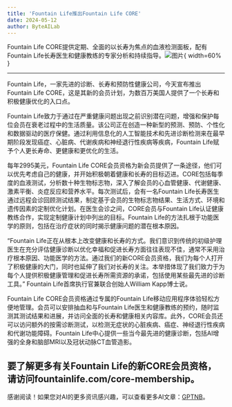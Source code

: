 ```yaml
---
title: 'Fountain Life推出Fountain Life CORE'
date: 2024-05-12
author: ByteAILab
---
```


Fountain Life CORE提供定期、全面的以长寿为焦点的血液检测面板，配有Fountain Life长寿医生和健康教练的专家分析和持续指导。![图片](https://ai-techpark.com/wp-content/uploads/2024/05/Founta-960x540.jpg){ width=60% }

---


Fountain Life，一家先进的诊断、长寿和预防性健康公司，今天宣布推出Fountain Life CORE，这是其新的会员计划，为数百万美国人提供了一个长寿和积极健康优化的入口点。

Fountain Life致力于通过在严重健康问题出现之前识别潜在问题，增强和保护每位会员在衰老过程中的生活质量。该公司正在创造一种新型的预测、预防、个性化和数据驱动的医疗保健。通过利用信息化的人工智能技术和先进诊断检测来在最早期阶段发现癌症、心脏病、代谢疾病和神经退行性疾病等疾病，Fountain Life赋予个人更长寿命、更健康和更优化的生活。

每年2995美元，Fountain Life CORE会员资格为新会员提供了一条途径，他们可以优先考虑自己的健康，并开始积极朝着健康和长寿的目标迈进。CORE包括每季度的血液测试，分析数十种生物标志物，深入了解会员的心血管健康、代谢健康、激素平衡、炎症反应和营养水平。每次测试后，会有一名Fountain Life长寿医生通过远程会诊回顾测试结果，制定基于会员的生物标志物结果、生活方式、环境和遗传因素的定制优化计划。在医生会诊之间，CORE会员与Fountain Life认证健康教练合作，实现定制健康计划中列出的目标。Fountain Life的方法扎根于功能医学的原则，包括在治疗症状的同时揭示健康问题的潜在根本原因。

“Fountain Life正在从根本上改变健康和长寿的方式。我们意识到传统的初级护理医生在充分评估健康诊断以优化幸福和促进长寿方面往往表现不佳，通常不采用治疗根本原因、功能医学的方法。通过我们的新CORE会员资格，我们为每个人打开了积极健康的大门，同时也延伸了我们对长寿的关注。本举措体现了我们致力于为每个人提供积极健康管理和促进长寿所需资源的承诺，包括使用某些最先进的诊断工具。” Fountain Life首席执行官兼联合创始人William Kapp博士说。

Fountain Life CORE会员资格通过专属的Fountain Life移动应用程序体验轻松方便地管理。会员可以安排抽血和与Fountain Life医生和健康教练的预约，随时监测其测试结果和进展，并访问全面的长寿和健康相关内容库。此外，CORE会员还可以访问额外的按需诊断测试，以检测无症状的心脏疾病、癌症、神经退行性疾病和代谢功能障碍。Fountain Life中心提供一些当今最先进的健康诊断，包括AI增强的全身和脑部MRI以及冠状动脉CT血管造影。

要了解更多有关Fountain Life的新CORE会员资格，请访问fountainlife.com/core-membership。
---
感谢阅读！如果您对AI的更多资讯感兴趣，可以查看更多AI文章：[GPTNB](https://gptnb.com)。